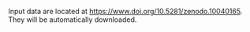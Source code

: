 Input data are located at https://www.doi.org/10.5281/zenodo.10040165. They will be automatically downloaded.